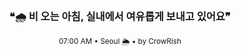 <div align="center">

<br>

<h3>❝🌧️ 비 오는 아침, 실내에서 여유롭게 보내고 있어요❞</h3>

<sub>07:00 AM • Seoul 🌦️ • by CrowRish</sub>

<br>

</div>